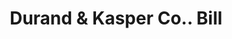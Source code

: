 ---
doi: 10.7916/D81R82Q6
date_other: '1890'
date_other_textual: 1890-1899
form: printed ephemera
genre:
- Invoices
name:
- Durand & Kasper Co.
object_in_context_url: https://biggert.cul.columbia.edu/items/view/ave_biggert_01832
subject_hierarchical_geographic:
- Chicago, Illinois, United States
subject_name:
- Durand & Kasper Co.
title: Durand & Kasper Co.. Bill
sort_title: Durand & Kasper Co.. Bill
call_number: ave_biggert_01832
coordinates:
- 41.83694444444445,-87.68472222222222
pid: ave_biggert_01832
identifiers: ave_biggert_01832
thumbnail: https://derivativo-3.library.columbia.edu/iiif/2/ldpd:490591/full/!256,256/0/native.jpg
permalink: /biggert/ave_biggert_01832/
layout: iiif-image-page
---
